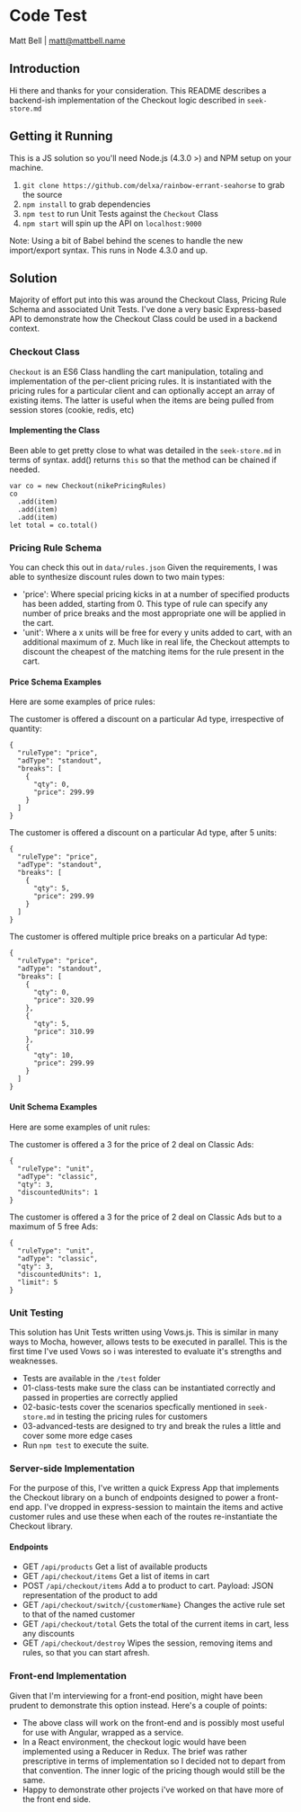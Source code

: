 Code Test
===================
Matt Bell | matt@mattbell.name

Introduction
--------------

Hi there and thanks for your consideration. This README describes a backend-ish implementation of the Checkout logic described in `seek-store.md`

Getting it Running
-------------------

This is a JS solution so you'll need Node.js (4.3.0 >) and NPM setup on your machine.

1. `git clone https://github.com/delxa/rainbow-errant-seahorse` to grab the source
2. `npm install` to grab dependencies
3. `npm test` to run Unit Tests against the `Checkout` Class
4. `npm start` will spin up the API on `localhost:9000`

Note: Using a bit of Babel behind the scenes to handle the new import/export syntax. This runs in Node 4.3.0 and up.

Solution
---------------

Majority of effort put into this was around the Checkout Class, Pricing Rule Schema and associated Unit Tests.  I've done a very basic Express-based API to demonstrate how the Checkout Class could be used in a backend context.

### Checkout Class
`Checkout` is an ES6 Class handling the cart manipulation, totaling and implementation of the per-client pricing rules. It is instantiated with the pricing rules for a particular client and can optionally accept an array of existing items. The latter is useful when the items are being pulled from session stores (cookie, redis, etc)

#### Implementing the Class

Been able to get pretty close to what was detailed in the `seek-store.md` in terms of syntax.  add() returns `this` so that the method can be chained if needed.

    var co = new Checkout(nikePricingRules)
    co
      .add(item)
      .add(item)
      .add(item)
    let total = co.total()


### Pricing Rule Schema
You can check this out in `data/rules.json`  Given the requirements, I was able to synthesize discount rules down to two main types:

- 'price': Where special pricing kicks in at a number of specified products has been added, starting from 0. This type of rule can specify any number of price breaks and the most appropriate one will be applied in the cart.
- 'unit': Where a x units will be free for every y units added to cart, with an additional maximum of z. Much like in real life, the Checkout attempts to discount the cheapest of the matching items for the rule present in the cart.


#### Price Schema Examples
Here are some examples of price rules:

The customer is offered a discount on a particular Ad type, irrespective of quantity:
    
    {
      "ruleType": "price",
      "adType": "standout",
      "breaks": [
        {
          "qty": 0,
          "price": 299.99
        }
      ]
    }

The customer is offered a discount on a particular Ad type, after 5 units:
    
    {
      "ruleType": "price",
      "adType": "standout",
      "breaks": [
        {
          "qty": 5,
          "price": 299.99
        }
      ]
    }

The customer is offered multiple price breaks on a particular Ad type:
    
    {
      "ruleType": "price",
      "adType": "standout",
      "breaks": [
        {
          "qty": 0,
          "price": 320.99
        },
        {
          "qty": 5,
          "price": 310.99
        },
        {
          "qty": 10,
          "price": 299.99
        }
      ]
    }


#### Unit Schema Examples
Here are some examples of unit rules:

The customer is offered a 3 for the price of 2 deal on Classic Ads:
    
    {
      "ruleType": "unit",
      "adType": "classic",
      "qty": 3,
      "discountedUnits": 1
    }

The customer is offered a 3 for the price of 2 deal on Classic Ads but to a maximum of 5 free Ads:
    
    {
      "ruleType": "unit",
      "adType": "classic",
      "qty": 3,
      "discountedUnits": 1,
      "limit": 5
    }


### Unit Testing

This solution has Unit Tests written using Vows.js.  This is similar in many ways to Mocha, however, allows tests to be executed in parallel. This is the first time I've used Vows so i was interested to evaluate it's strengths and weaknesses.

- Tests are available in the `/test` folder
- 01-class-tests make sure the class can be instantiated correctly and passed in properties are correctly applied
- 02-basic-tests cover the scenarios specfically mentioned in `seek-store.md` in testing the pricing rules for customers
- 03-advanced-tests are designed to try and break the rules a little and cover some more edge cases
- Run `npm test` to execute the suite.


### Server-side Implementation

For the purpose of this, I've written a quick Express App that implements the Checkout library on a bunch of endpoints designed to power a front-end app.  I've dropped in express-session to maintain the items and active customer rules and use these when each of the routes re-instantiate the Checkout library.


#### Endpoints

- GET `/api/products` Get a list of available products
- GET `/api/checkout/items` Get a list of items in cart
- POST `/api/checkout/items` Add a to product to cart. Payload: JSON representation of the product to add
- GET `/api/checkout/switch/{customerName}` Changes the active rule set to that of the named customer
- GET `/api/checkout/total` Gets the total of the current items in cart, less any discounts
- GET `/api/checkout/destroy` Wipes the session, removing items and rules, so that you can start afresh.


### Front-end Implementation

Given that I'm interviewing for a front-end position, might have been prudent to demonstrate this option instead.  Here's a couple of points:

- The above class will work on the front-end and is possibly most useful for use with Angular, wrapped as a service.
- In a React environment, the checkout logic would have been implemented using a Reducer in Redux. The brief was rather prescriptive in terms of implementation so I decided not to depart from that convention. The inner logic of the pricing though would still be the same.
- Happy to demonstrate other projects i've worked on that have more of the front end side.
